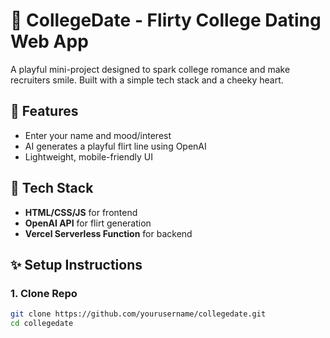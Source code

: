 # 💋 CollegeDate - Flirty College Dating Web App

A playful mini-project designed to spark college romance and make recruiters smile. Built with a simple tech stack and a cheeky heart.

## 🌟 Features
- Enter your name and mood/interest
- AI generates a playful flirt line using OpenAI
- Lightweight, mobile-friendly UI

## 🤖 Tech Stack
- **HTML/CSS/JS** for frontend
- **OpenAI API** for flirt generation
- **Vercel Serverless Function** for backend

## ✨ Setup Instructions

### 1. Clone Repo
```bash
git clone https://github.com/yourusername/collegedate.git
cd collegedate
